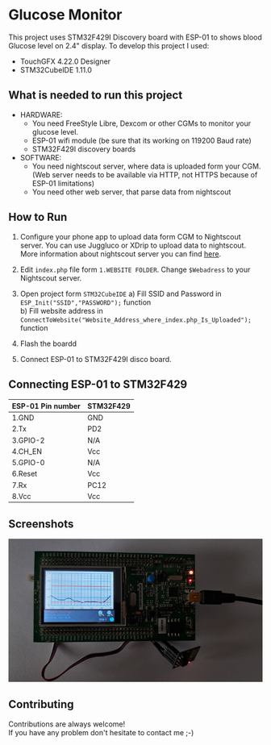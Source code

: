 
# Glucose Monitor

This project uses STM32F429I Discovery board with ESP-01 to shows blood Glucose level on 2.4" display. To develop this project I used:
- TouchGFX 4.22.0 Designer
- STM32CubeIDE 1.11.0
 

## What is needed to run this project
- HARDWARE:
  - You need FreeStyle Libre, Dexcom or other CGMs to monitor your glucose level.
  - ESP-01 wifi module (be sure that its working on 119200 Baud rate)
  - STM32F429I discovery boards
- SOFTWARE:
  - You need nightscout server, where data is uploaded form your CGM. (Web server needs to be available via HTTP, not HTTPS because of ESP-01 limitations)
  - You need other web server, that parse data from nightscout
## How to Run
1. Configure your phone app to upload data form CGM to Nightscout server.
You can use Juggluco or XDrip to upload data to nightscout.  
More information about nightscout server you can find [here](https://nightscout.github.io/).

2. Edit `index.php` file form `1.WEBSITE FOLDER`. Change `$Webadress` to your Nightscout server.   
3. Open project form `STM32CubeIDE`
 a) Fill SSID and Password in `ESP_Init("SSID","PASSWORD");` function  
 b) Fill website address in `ConnectToWebsite("Website_Address_where_index.php_Is_Uploaded");` function  

3. Flash the boardd
4. Connect ESP-01 to STM32F429I disco board.    
## Connecting ESP-01 to STM32F429

| ESP-01 Pin number            |STM32F429                                                                |
| ----------------- | ------------------------------------------------------------------ |
| 1.GND |GND  |
| 2.Tx | PD2 |
| 3.GPIO-2 | N/A|
| 4.CH_EN | Vcc|
| 5.GPIO-0 | N/A |
| 6.Reset | Vcc |
| 7.Rx |  PC12|
| 8.Vcc | Vcc |


## Screenshots

![App Screenshot](https://github.com/xamrex/GlucoseMonitorOnSTM32F4/blob/master/0.Screens/1.jpg)


## Contributing

Contributions are always welcome!  
If you have any problem don't hesitate to contact me ;-)
